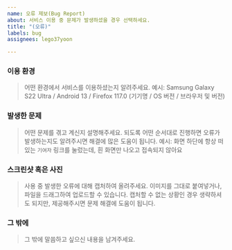 ```yaml
---
name: 오류 제보(Bug Report)
about: 서비스 이용 중 문제가 발생하셨을 경우 선택하세요.
title: "(오류)"
labels: bug
assignees: lego37yoon

---
```


### 이용 환경

> 어떤 환경에서 서비스를 이용하셨는지 알려주세요.
> 예시: Samsung Galaxy S22 Ultra / Android 13 / Firefox 117.0 (기기명 / OS 버전 / 브라우저 및 버전)



### 발생한 문제

> 어떤 문제를 겪고 계신지 설명해주세요. 되도록 어떤 순서대로 진행하면 오류가 발생하는지도 알려주시면 해결에 많은 도움이 됩니다.
> 예시: 화면 하단에 항상 떠 있는 `기여자` 링크를 눌렀는데, 흰 화면만 나오고 접속되지 않아요



### 스크린샷 혹은 사진

> 사용 중 발생한 오류에 대해 캡처하여 올려주세요. 이미지를 그대로 붙여넣거나, 파일을 드래그하여 업로드할 수 있습니다. 캡처할 수 없는 상황인 경우 생략하셔도 되지만, 제공해주시면 문제 해결에 도움이 됩니다.



### 그 밖에

> 그 밖에 말씀하고 싶으신 내용을 남겨주세요.
